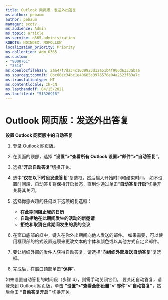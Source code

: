 ```yaml
---
title: Outlook 网页版：发送外出答复
ms.author: pebaum
author: pebaum
manager: scotv
ms.audience: Admin
ms.topic: article
ms.service: o365-administration
ROBOTS: NOINDEX, NOFOLLOW
localization_priority: Priority
ms.collection: Adm_O365
ms.custom:
- "9000761"
- "3514"
ms.openlocfilehash: 2aa47f7da34c1039925d12a51b4f906d6333abaa
ms.sourcegitcommit: 8bc60ec34bc1e40685e3976576e04a2623f63a7c
ms.translationtype: HT
ms.contentlocale: zh-CN
ms.lasthandoff: 04/15/2021
ms.locfileid: "51826918"
---
```

# <a name="outlook-on-the-web-send-out-of-office-replies"></a>Outlook 网页版：发送外出答复

**设置 Outlook 网页版中的自动答复**

1. [登录 Outlook 网页版](https://support.office.com/article/how-to-sign-in-to-outlook-on-the-web-763fab4d-0138-4814-b450-37fc286bcb79)。

2. 在页面的顶部，选择 **“设置”>“查看所有 Outlook 设置>“邮件”>“自动答复”**。

3. 选择“**开启自动答复**”切换开关。

4. 选中“**仅在以下时段发送答复**”复选框，然后输入开始时间和结束时间。 如不设置时间段，自动答复将保持开启状态，直到你通过单击“**自动答复开启**”切换开关将其关闭。

5. 选择你感兴趣的任何以下选项的复选框：
    - **在此期间阻止我的日历**
    - **自动拒绝在此期间发生的活动的新邀请**
    - **拒绝和取消在此期间发生的我的会议**

6. 在窗口底部的框中，键入在你外出期间向他人发送的邮件。 如果需要，可以使用框顶部的格式设置选项来更改文本的字体和颜色或以其他方式自定义邮件。

7. 要让组织外部的发件人获得自动答复，请选择“**向组织外部发送自动答复**”复选框。

8. 完成后，在窗口顶部单击“**保存**”。

如未设置自动答复的时间段（步骤 4），则需手动关闭它们。 要关闭自动答复，请登录到 Outlook 网页版，单击 **“设置”>“查看全部设置”>“邮件”>“自动答复”**，然后单击 **“自动答复开启”** 切换开关。
